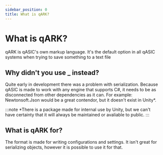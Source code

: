 ```yaml
---
sidebar_position: 0
title: What is qARK?
---
```


# What is qARK?

qARK is qASIC's own markup language. It's the default option in all qASIC systems when trying to save something to a text file

## Why didn't you use _ instead?

Quite early in development there was a problem with serialization. Because qASIC is made to work with any engine that supports C#, it needs to be as disconnected from other dependencies as it can. For example: Newtonsoft.Json would be a great contendor, but it doesn't exist in Unity*.

:::note
*There is a package made for internal use by Unity, but we can't have certainty that it will always be maintained or avaliable to public.
:::

## What is qARK for?

The format is made for writing configurations and settings. It isn't great for serializing objects, however it is possible to use it for that.
